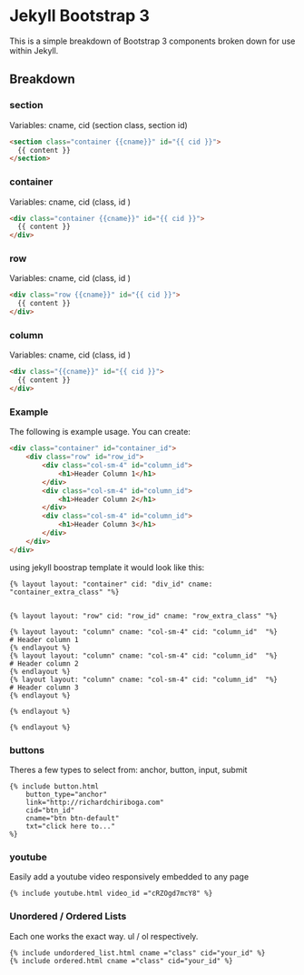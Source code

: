 # Jekyll Bootstrap 3

This is a simple breakdown of Bootstrap 3 components broken down for use within Jekyll.


## Breakdown


### section
Variables: cname, cid (section class, section id)
```html
<section class="container {{cname}}" id="{{ cid }}">
  {{ content }}
</section>
```

### container
Variables: cname, cid (class, id )
```html
<div class="container {{cname}}" id="{{ cid }}">
  {{ content }}
</div>
```

### row
Variables: cname, cid (class, id )
```html
<div class="row {{cname}}" id="{{ cid }}">
  {{ content }}
</div>
```

### column
Variables: cname, cid (class, id )
```html
<div class="{{cname}}" id="{{ cid }}">
  {{ content }}
</div>
```

### Example
The following is example usage. You can create:
```html
<div class="container" id="container_id">
	<div class="row" id="row_id">
  		<div class="col-sm-4" id="column_id">
  			<h1>Header Column 1</h1>
		</div>
		<div class="col-sm-4" id="column_id">
  			<h1>Header Column 2</h1>
		</div>
		<div class="col-sm-4" id="column_id">
  			<h1>Header Column 3</h1>
		</div>
	</div>
</div>
```


using jekyll boostrap template it would look like this:
````
{% layout layout: "container" cid: "div_id" cname: "container_extra_class" "%}


{% layout layout: "row" cid: "row_id" cname: "row_extra_class" "%}

{% layout layout: "column" cname: "col-sm-4" cid: "column_id"  "%}
# Header column 1
{% endlayout %}
{% layout layout: "column" cname: "col-sm-4" cid: "column_id"  "%}
# Header column 2
{% endlayout %}
{% layout layout: "column" cname: "col-sm-4" cid: "column_id"  "%}
# Header column 3
{% endlayout %}

{% endlayout %}

{% endlayout %}
````


### buttons
Theres a few types to select from: anchor, button, input, submit
````
{% include button.html 
	button_type="anchor" 
	link="http://richardchiriboga.com" 
	cid="btn_id" 
	cname="btn btn-default" 
	txt="click here to..." 
%}
````

### youtube
Easily add a youtube video responsively embedded to any page
````
{% include youtube.html video_id ="cRZOgd7mcY8" %}
````


### Unordered / Ordered Lists
Each one works the exact way. ul / ol respectively.
```html
{% include undordered_list.html cname ="class" cid="your_id" %}
{% include ordered.html cname ="class" cid="your_id" %}
```

